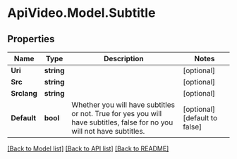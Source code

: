 # ApiVideo.Model.Subtitle

## Properties

Name | Type | Description | Notes
------------ | ------------- | ------------- | -------------
**Uri** | **string** |  | [optional] 
**Src** | **string** |  | [optional] 
**Srclang** | **string** |  | [optional] 
**Default** | **bool** | Whether you will have subtitles or not. True for yes you will have subtitles, false for no you will not have subtitles. | [optional] [default to false]

[[Back to Model list]](../README.md#documentation-for-models) [[Back to API list]](../README.md#documentation-for-api-endpoints) [[Back to README]](../README.md)

